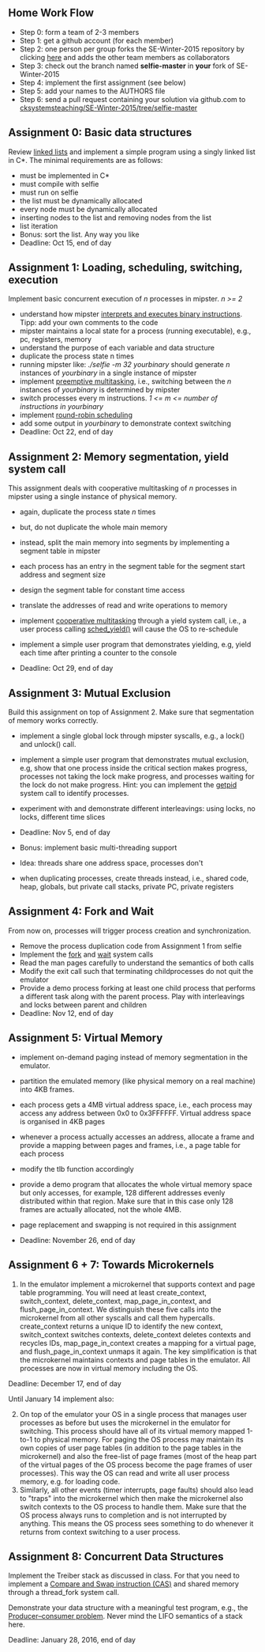 Home Work Flow
--------------

* Step 0: form a team of 2-3 members
* Step 1: get a github account (for each member)
* Step 2: one person per group forks the SE-Winter-2015 repository by clicking [here](https://github.com/cksystemsteaching/SE-Winter-2015/fork) and adds the other team members as collaborators
* Step 3: check out the branch named __selfie-master__ in __your__ fork of SE-Winter-2015
* Step 4: implement the first assignment (see below)
* Step 5: add your names to the AUTHORS file
* Step 6: send a pull request containing your solution via github.com to [cksystemsteaching/SE-Winter-2015/tree/selfie-master](https://github.com/cksystemsteaching/SE-Winter-2015/tree/selfie-master)


Assignment 0: Basic data structures
-----------------------------------

Review [linked lists](https://en.wikipedia.org/wiki/Linked_list) and implement a simple program using a singly linked list in C*. The minimal requirements are as follows:

* must be implemented in C*
* must compile with selfie
* must run on selfie
* the list must be dynamically allocated
* every node must be dynamically allocated
* inserting nodes to the list and removing nodes from the list
* list iteration
* Bonus: sort the list. Any way you like
* Deadline: Oct 15, end of day


Assignment 1: Loading, scheduling, switching, execution
-------------------------------------------------------

Implement basic concurrent execution of _n_ processes in mipster. _n >= 2_ 

* understand how mipster [interprets and executes binary instructions](https://github.com/cksystemsteaching/SE-Winter-2015/blob/selfie-master/selfie.c#L3933). Tipp: add your own comments to the code
* mipster maintains a local state for a process (running executable), e.g., pc, registers, memory
* understand the purpose of each variable and data structure
* duplicate the process state n times
* running mipster like: _./selfie -m 32 yourbinary_ should generate _n_ instances of _yourbinary_ in a single instance of mipster
* implement [preemptive multitasking](https://en.wikipedia.org/wiki/Preemption_(computing)), i.e., switching between the _n_ instances of _yourbinary_ is determined by mipster 
* switch processes every m instructions. _1 <= m <= number of instructions in yourbinary_
* implement [round-robin scheduling](https://en.wikipedia.org/wiki/Round-robin_scheduling)
* add some output in _yourbinary_ to demonstrate context switching
* Deadline: Oct 22, end of day


Assignment 2: Memory segmentation, yield system call
----------------------------------------------------

This assignment deals with cooperative multitasking of _n_ processes in mipster using a single instance of physical memory.

* again, duplicate the process state _n_ times
* but, do not duplicate the whole main memory
* instead, split the main memory into segments by implementing a segment table in mipster
* each process has an entry in the segment table for the segment start address and segment size
* design the segment table for constant time access
* translate the addresses of read and write operations to memory

* implement [cooperative multitasking](https://en.wikipedia.org/wiki/Computer_multitasking) through a yield system call, i.e., a user process calling [sched_yield()](http://linux.die.net/man/2/sched_yield) will cause the OS to re-schedule
* implement a simple user program that demonstrates yielding, e.g, yield each time after printing a counter to the console
* Deadline: Oct 29, end of day


Assignment 3: Mutual Exclusion
------------------------------

Build this assignment on top of Assignment 2. Make sure that segmentation of memory works correctly.

* implement a single global lock through mipster syscalls, e.g., a lock() and unlock() call.
* implement a simple user program that demonstrates mutual exclusion, e.g, show that one process inside the critical section makes progress, processes not taking the lock make progress, and processes waiting for the lock do not make progress. Hint: you can implement the [getpid](http://linux.die.net/man/2/getpid) system call to identify processes.
* experiment with and demonstrate different interleavings: using locks, no locks, different time slices
* Deadline: Nov 5, end of day

* Bonus: implement basic multi-threading support
 * Idea: threads share one address space, processes don't
 * when duplicating processes, create threads instead, i.e., shared code, heap, globals, but private call stacks, private PC, private registers


Assignment 4: Fork and Wait
---------------------------

From now on, processes will trigger process creation and synchronization.

* Remove the process duplication code from Assignment 1 from selfie
* Implement the [fork](http://linux.die.net/man/2/fork) and [wait](http://linux.die.net/man/2/wait) system calls
* Read the man pages carefully to understand the semantics of both calls
* Modify the exit call such that terminating childprocesses do not quit the emulator
* Provide a demo process forking at least one child process that performs a different task along with the parent process. Play with interleavings and locks between parent and children
* Deadline: Nov 12, end of day

Assignment 5: Virtual Memory
----------------------------

* implement on-demand paging instead of memory segmentation in the emulator.
* partition the emulated memory (like physical memory on a real machine) into 4KB frames.
* each process gets a 4MB virtual address space, i.e., each process may access any address between 0x0 to 0x3FFFFFF. Virtual address space is organised in 4KB pages
* whenever a process actually accesses an address, allocate a frame and provide a mapping between pages and frames, i.e., a page table for each process
* modify the tlb function accordingly
* provide a demo program that allocates the whole virtual memory space but only accesses, for example, 128 different addresses evenly distributed within that region. Make sure that in this case only 128 frames are actually allocated, not the whole 4MB.
* page replacement and swapping is not required in this assignment

* Deadline: November 26, end of day


Assignment 6 + 7: Towards Microkernels
---------------------------------------

1. In the emulator implement a microkernel that supports context and page table programming. You will need at least create_context, switch_context, delete_context, map_page_in_context, and flush_page_in_context. We distinguish these five calls into the microkernel from all other syscalls and call them hypercalls. create_context returns a unique ID to identify the new context, switch_context switches contexts, delete_context deletes contexts and recycles IDs, map_page_in_context creates a mapping for a virtual page, and flush_page_in_context unmaps it again. The key simplification is that the microkernel maintains contexts and page tables in the emulator. All processes are now in virtual memory including the OS.

Deadline: December 17, end of day

Until January 14 implement also:

2. On top of the emulator your OS in a single process that manages user processes as before but uses the microkernel in the emulator for switching. This process should have all of its virtual memory mapped 1-to-1 to physical memory. For paging the OS process may maintain its own copies of user page tables (in addition to the page tables in the microkernel) and also the free-list of page frames (most of the heap part of the virtual pages of the OS process become the page frames of user processes). This way the OS can read and write all user process memory, e.g. for loading code.
3. Similarly, all other events (timer interrupts, page faults) should also lead to "traps" into the microkernel which then make the microkernel also switch contexts to the OS process to handle them. Make sure that the OS process always runs to completion and is not interrupted by anything. This means the OS process sees something to do whenever it returns from context switching to a user process.

Assignment 8: Concurrent Data Structures
----------------------------------------

Implement the Treiber stack as discussed in class. For that you need to implement a [Compare and Swap instruction (CAS)](https://en.wikipedia.org/wiki/Compare-and-swap) and shared memory through a thread_fork system call.

Demonstrate your data structure with a meaningful test program, e.g., the [Producer–consumer problem](https://en.wikipedia.org/wiki/Producer%E2%80%93consumer_problem). Never mind the LIFO semantics of a stack here.

Deadline: January 28, 2016, end of day

